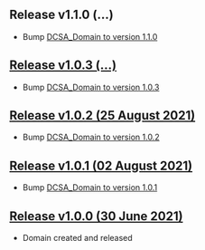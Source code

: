 <a name="v110"></a>Release v1.1.0 (...)
---
- Bump [DCSA_Domain to version 1.1.0](https://github.com/dcsaorg/DCSA-OpenAPI/tree/master/domain/dcsa#v110)

<a name="v103"></a>[Release v1.0.3 (...)](https://app.swaggerhub.com/domains-docs/dcsaorg/LOCATION_DOMAIN/1.0.3)
---
- Bump [DCSA_Domain to version 1.0.3](https://github.com/dcsaorg/DCSA-OpenAPI/tree/master/domain/dcsa#v103)

<a name="v102"></a>[Release v1.0.2 (25 August 2021)](https://app.swaggerhub.com/domains-docs/dcsaorg/LOCATION_DOMAIN/1.0.2)
---
- Bump [DCSA_Domain to version 1.0.2](https://github.com/dcsaorg/DCSA-OpenAPI/tree/master/domain/dcsa#v102)

<a name="v101"></a>[Release v1.0.1 (02 August 2021)](https://app.swaggerhub.com/domains-docs/dcsaorg/LOCATION_DOMAIN/1.0.1)
---
- Bump [DCSA_Domain to version 1.0.1](https://github.com/dcsaorg/DCSA-OpenAPI/tree/master/domain/dcsa#v101)

<a name="v100"></a>[Release v1.0.0 (30 June 2021)](https://app.swaggerhub.com/domains-docs/dcsaorg/LOCATION_DOMAIN/1.0.0)
---
- Domain created and released
